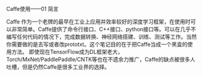 Caffe使用——01 简言


Caffe 作为一个老牌的最早在工业上应用并效率较好的深度学习框架，在使用时可以非常简单。Caffe提供了命令行接口、C++接口、python接口等。可以在几乎不编写任何代码的情况下，完成数据转换、神经网络搭建、训练、测试等工作。当然你需要做的是去写或者改prototxt。这个笔记目的在于把Caffe当成一个黑盒的使用方法。
即使现在TensorFlow成为DL框架老大，Torch/MxNet/PaddlePaddle/CNTK等也在不遗余力推广，Caffe的缺点被很多人吐槽，但是仍然Caffe是很多工业界的选择。

